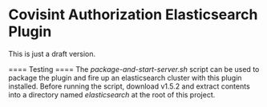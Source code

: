 Covisint Authorization Elasticsearch Plugin
===========================================
This is just a draft version.

==== Testing ====
The _package-and-start-server.sh_ script can be used to package the plugin and fire up an 
elasticsearch cluster with this plugin installed. Before running the script, download v1.5.2 and 
extract contents into a directory named _elasticsearch_ at the root of this project. 
